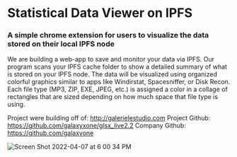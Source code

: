 
# Statistical Data Viewer on IPFS

### A simple chrome extension for users to visualize the data stored on their local IPFS node



We are building a web-app to save and monitor your data via IPFS. Our program scans your IPFS cache folder to show a detailed summary of what is stored on your IPFS node. The data will be visualized using organized colorful graphics similar to apps like Windirstat, Spacesniffer, or Disk Recon. Each file type (MP3, ZIP, EXE, JPEG, etc.) is assigned a color in a collage of rectangles that are sized depending on how much space that file type is using. 

Project were building off of: http://galerielestudio.com
Project Github: https://github.com/galaxyxone/glsx_live2.2
Company Github: https://github.com/galaxyone


![Screen Shot 2022-04-07 at 6 00 34 PM](https://user-images.githubusercontent.com/30084404/162333144-4d65b53f-0df5-49ec-bc11-40ea0bf78bc8.png)



